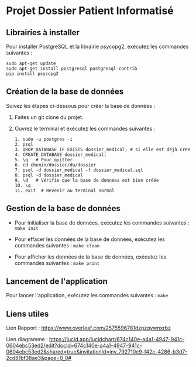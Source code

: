 # Projet Dossier Patient Informatisé

## Librairies à installer

Pour installer PostgreSQL et la librairie psycopg2, exécutez les commandes suivantes :

```
sudo apt-get update
sudo apt-get install postgresql postgresql-contrib
pip install psycopg2
```

## Création de la base de données

Suivez les étapes ci-dessous pour créer la base de données :

1. Faites un git clone du projet.

2. Ouvrez le terminal et exécutez les commandes suivantes :
   ```
   1. sudo -u postgres -i
   2. psql
   3. DROP DATABASE IF EXISTS dossier_medical; # si elle est déjà cree
   4. CREATE DATABASE dossier_medical; 
   5. \q   # Pour quitter
   6. cd chemin/dossier/du/dossier
   7. psql -d dossier_medical -f dossier_medical.sql
   8. psql -d dossier_medical
   9. \d   # Vérifie que la base de données est bien créée
   10. \q
   11. exit  # Revenir au terminal normal
   ```

## Gestion de la base de données

- Pour initialiser la base de données, exécutez les commandes suivantes : ```make init```

- Pour effacer les données de la base de données, exécutez les commandes suivantes : ```make clean```

- Pour afficher les données de la base de données, exécutez les commandes suivantes : ```make print```

## Lancement de l'application

Pour lancer l'application, exécutez les commandes suivantes : ```make```

## Liens utiles

Lien Rapport : https://www.overleaf.com/2575596781dzpzqywnxrbz

Lien diagramme : https://lucid.app/lucidchart/674c140e-a4a1-4947-941c-0604ebc53ed2/edit?docId=674c140e-a4a1-4947-941c-0604ebc53ed2&shared=true&invitationId=inv_792710c9-f42c-4286-b3d7-2cd81bf38ae3&page=0_0#
